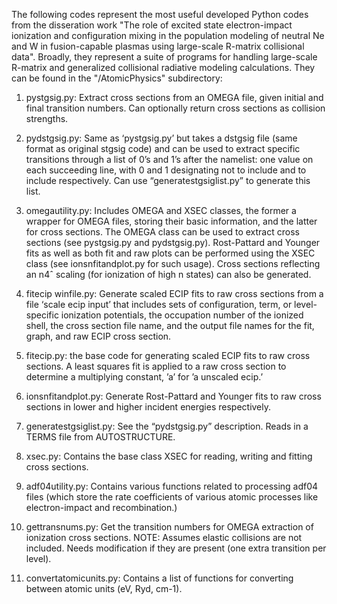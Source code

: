 The following codes represent the most useful developed Python codes from the disseration work "The role of excited state electron-impact ionization and configuration mixing in the
population modeling of neutral Ne and W in fusion-capable plasmas using large-scale R-matrix collisional data". Broadly, they represent a suite of programs for handling large-scale R-matrix and generalized collisional radiative modeling calculations. They can be found in the "/AtomicPhysics" subdirectory:

1. pystgsig.py: Extract cross sections from an OMEGA file, given initial and final transition
numbers. Can optionally return cross sections as collision strengths.

2. pydstgsig.py: Same as ‘pystgsig.py’ but takes a dstgsig file (same format as original
stgsig code) and can be used to extract specific transitions through a list of 0’s and 1’s
after the namelist: one value on each succeeding line, with 0 and 1 designating not to
include and to include respectively. Can use “generatestgsiglist.py” to generate this list.

3. omegautility.py: Includes OMEGA and XSEC classes, the former a wrapper for
OMEGA files, storing their basic information, and the latter for cross sections. The
OMEGA class can be used to extract cross sections (see pystgsig.py and pydstgsig.py).
Rost-Pattard and Younger fits as well as both fit and raw plots can be performed using
the XSEC class (see ionsnfitandplot.py for such usage). Cross sections reflecting an n4ˆ
scaling (for ionization of high n states) can also be generated.

4. fitecip winfile.py: Generate scaled ECIP fits to raw cross sections from a file
‘scale ecip input’ that includes sets of configuration, term, or level-specific ionization
potentials, the occupation number of the ionized shell, the cross section file name, and
the output file names for the fit, graph, and raw ECIP cross section.

5. fitecip.py: the base code for generating scaled ECIP fits to raw cross sections. A least
squares fit is applied to a raw cross section to determine a multiplying constant, ’a’ for ’a
unscaled ecip.’

6. ionsnfitandplot.py: Generate Rost-Pattard and Younger fits to raw cross sections in
lower and higher incident energies respectively.

7. generatestgsiglist.py: See the “pydstgsig.py” description. Reads in a TERMS file from
AUTOSTRUCTURE.

8. xsec.py: Contains the base class XSEC for reading, writing and fitting cross sections.

9. adf04utility.py: Contains various functions related to processing adf04 files (which store
the rate coefficients of various atomic processes like electron-impact and recombination.)

10. gettransnums.py: Get the transition numbers for OMEGA extraction of ionization cross
sections. NOTE: Assumes elastic collisions are not included. Needs modification if they
are present (one extra transition per level).

11. convertatomicunits.py: Contains a list of functions for converting between atomic units
(eV, Ryd, cm-1).
